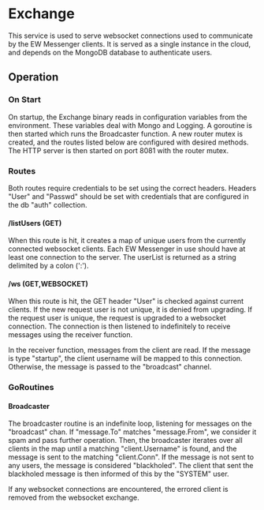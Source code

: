 # Exchange
This service is used to serve websocket connections used to communicate by
the EW Messenger clients. It is served as a single instance in the cloud, and 
depends on the MongoDB database to authenticate users. 

## Operation
### On Start
On startup, the Exchange binary reads in configuration variables from the 
environment. These variables deal with Mongo and Logging. A goroutine is then
started which runs the Broadcaster function. A new router mutex is created, 
and the routes listed below are configured with desired methods. The HTTP 
server is then started on port 8081 with the router mutex. 

### Routes
Both routes require credentials to be set using the correct headers.
Headers "User" and "Passwd" should be set with credentials that are 
configured in the db "auth" collection. 

#### /listUsers (GET)
When this route is hit, it creates a map of unique users from the currently 
connected websocket clients. Each EW Messenger in use should have at least 
one connection to the server. The userList is returned as a string 
delimited by a colon (':').

#### /ws (GET,WEBSOCKET)
When this route is hit, the GET header "User" is checked against current 
clients. If the new request user is not unique, it is denied from 
upgrading. If the request user is unique, the request is upgraded to a 
websocket connection. The connection is then listened to indefinitely to 
receive messages using the receiver function. 

In the receiver function, messages from the client are read. If the message
is type "startup", the client username will be mapped to this connection. 
Otherwise, the message is passed to the "broadcast" channel. 

### GoRoutines

#### Broadcaster
The broadcaster routine is an indefinite loop, listening for messages on 
the "broadcast" chan. If "message.To" matches "message.From", we consider it
spam and pass further operation. Then, the broadcaster iterates over all 
clients in the map until a matching "client.Username" is found, and the 
message is sent to the matching "client.Conn". If the message is not sent
to any users, the message is considered "blackholed". The client that sent
the blackholed message is then informed of this by the "SYSTEM" user.

If any websocket connections are encountered, the errored client is removed
from the websocket exchange. 
